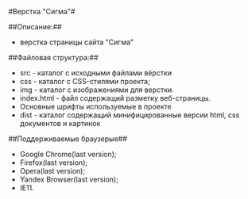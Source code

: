 #Верстка "Сигма"#

##Описание:##

   * верстка страницы сайта "Сигма" 

##Файловая структура:##
   * src - каталог с исходными файлами вёрстки
   * css - каталог с CSS-стилями проекта;
   * img - каталог с изображениями для верстки.
   * index.html - файл содержащий разметку веб-страницы.
   * Основные шрифты используемые в проекте
   * dist - каталог содержащий минифицированные версии html, css документов и картинок

##Поддерживаемые браузерыe##

   * Google Chrome(last version);
   * Firefox(last version);
   * Opera(last version);
   * Yandex Browser(last version);
   * IE11.
